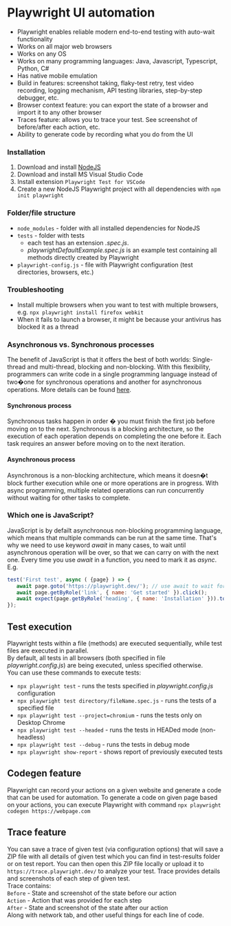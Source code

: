 # Playwright UI automation
- Playwright enables reliable modern end-to-end testing with auto-wait functionality
- Works on all major web browsers
- Works on any OS
- Works on many programming languages: Java, Javascript, Typescript, Python, C#
- Has native mobile emulation
- Build in features: screenshot taking, flaky-test retry, test video recording, logging mechanism, API testing libraries, step-by-step debugger, etc.
- Browser context feature: you can export the state of a browser and import it to any other browser
- Traces feature: allows you to trace your test. See screenshot of before/after each action, etc.
- Ability to generate code by recording what you do from the UI

### Installation
1. Download and install [NodeJS](https://nodejs.org/en/download)
2. Download and install MS Visual Studio Code
3. Install extension `Playwright Test for VSCode`
4. Create a new NodeJS Playwright project with all dependencies with `npm init playwright`



### Folder/file structure
* `node_modules` - folder with all installed dependencies for NodeJS
* `tests` - folder with tests
    * each test has an extension *.spec.js*.
    * *playwrightDefaultExample.spec.js* is an example test containing all methods directly created by Playwright
* `playwright-config.js` - file with Playwright configuration (test directories, browsers, etc.)


### Troubleshooting
* Install multiple browsers when you want to test with multiple browsers, e.g. `npx playwright install firefox webkit`
* When it fails to launch a browser, it might be because your antivirus has blocked it as a thread

### Asynchronous vs. Synchronous processes
The benefit of JavaScript is that it offers the best of both worlds: Single-thread and multi-thread, blocking and non-blocking. 
With this flexibility, programmers can write code in a single programming language instead of two�one for synchronous operations and another for asynchronous operations.
More details can be found [here](https://www.mendix.com/blog/asynchronous-vs-synchronous-programming/).

#### Synchronous process
Synchronous tasks happen in order � you must finish the first job before moving on to the next.
Synchronous is a blocking architecture, so the execution of each operation depends on completing the one before it.
Each task requires an answer before moving on to the next iteration.

#### Asynchronous process
Asynchronous is a non-blocking architecture, which means it doesn�t block further execution while one or more operations are in progress.
With async programming, multiple related operations can run concurrently without waiting for other tasks to complete. 

### Which one is JavaScript?
JavaScript is by defailt asynchronous non-blocking programming language, which means that multiple commands can be run at the same time.
That's why we need to use keyword *await* in many cases, to wait until asynchronous operation will be over, so that we can carry on with the next one.
Every time you use *await* in a function, you need to mark it as *async*.
E.g.
```js
test('First test', async ( {page} ) => {
   await page.goto('https://playwright.dev/'); // use await to wait for the end of operation
   await page.getByRole('link', { name: 'Get started' }).click();
   await expect(page.getByRole('heading', { name: 'Installation' })).toBeVisible();
});
```


## Test execution
Playwright tests within a file (methods) are executed sequentially, while test files are executed in parallel.  
By default, all tests in all browsers (both specified in file *playwright.config.js*) are being executed, unless specified otherwise.  
You can use these commands to execute tests:
* `npx playwright test` - runs the tests specified in *playwright.config.js* configuration
* `npx playwright test directory/fileName.spec.js` - runs the tests of a specified file
* `npx playwright test --project=chromium` - runs the tests only on Desktop Chrome
* `npx playwright test --headed` - runs the tests in HEADed mode (non-headless)
* `npx playwright test --debug` - runs the tests in debug mode
* `npx playwright show-report` - shows report of previously executed tests

## Codegen feature 
Playwright can record your actions on a given website and generate a code that can be used for automation.
To generate a code on given page based on your actions, you can execute Playwright with command
`npx playwright codegen https://webpage.com`

## Trace feature
You can save a trace of given test (via configuration options) that will save a ZIP file with all details of given test which you can find in test-results folder or on test report.
You can then open this ZIP file locally or upload it to `https://trace.playwright.dev/` to analyze your test.
Trace provides details and screenshots of each step of given test.  
Trace contains:  
`Before` - State and screenshot of the state before our action  
`Action` - Action that was provided for each step  
`After` - State and screenshot of the state after our action  
Along with network tab, and other useful things for each line of code.